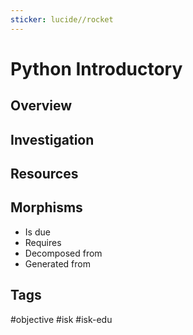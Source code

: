 ```yaml
---
sticker: lucide//rocket
---
```

# Python Introductory

## Overview
## Investigation

## Resources

## Morphisms
- Is due
- Requires
- Decomposed from
- Generated from

## Tags
#objective #isk #isk-edu